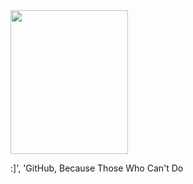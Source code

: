<img src="https://icompile.eladkarako.com/_uploads/2016/12/icompile.eladkarako.com_github_those_who_can_not_do_fork.png" alt="" width="188" height="230" />

:]', 'GitHub, Because Those Who Can't Do